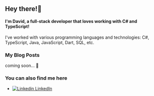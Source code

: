 ## Hey there!👋

#### I'm David, a full-stack developer that loves working with C# and TypeScript!
I've worked with various programming languages and technologies: C#, TypeScript, Java, JavaScript, Dart, SQL, etc.

### My Blog Posts
coming soon... 👀
<br/>


### You can also find me here
- [![Linkedin](https://i.stack.imgur.com/gVE0j.png) LinkedIn](https://www.linkedin.com/in/david-salcedo-salamanca/)


<!--
**david03130/david03130** is a ✨ _special_ ✨ repository because its `README.md` (this file) appears on your GitHub profile.

Here are some ideas to get you started:

- 🔭 I’m currently working on ...
- 🌱 I’m currently learning ...
- 👯 I’m looking to collaborate on ...
- 🤔 I’m looking for help with ...
- 💬 Ask me about ...
- 📫 How to reach me: ...
- 😄 Pronouns: ...
- ⚡ Fun fact: ...
-->
